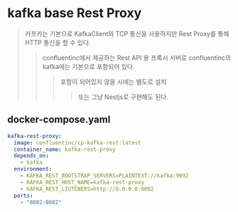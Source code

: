 # kafka base Rest Proxy

> 카프카는 기본으로 KafkaClient와 TCP 통신을 사용하지만 Rest Proxy를 통해 HTTP 통신을 할 수 있다.
>
> > confluentinc에서 제공하는 Rest API 용 프록시 서버로 confluentinc의 kafka에는 기본으로 포함되어 있다.
> >
> > > 포함이 되어있지 않을 시에는 별도로 설치
> > >
> > > > 또는 그냥 Nestjs로 구현해도 된다.

## docker-compose.yaml

```yaml
kafka-rest-proxy:
  image: confluentinc/cp-kafka-rest:latest
  container_name: kafka-rest-proxy
  depends_on:
    - kafka
  environment:
    - KAFKA_REST_BOOTSTRAP_SERVERS=PLAINTEXT://kafka:9092
    - KAFKA_REST_HOST_NAME=kafka-rest-proxy
    - KAFKA_REST_LISTENERS=http://0.0.0.0:8082
  ports:
    - "8082:8082"
```
